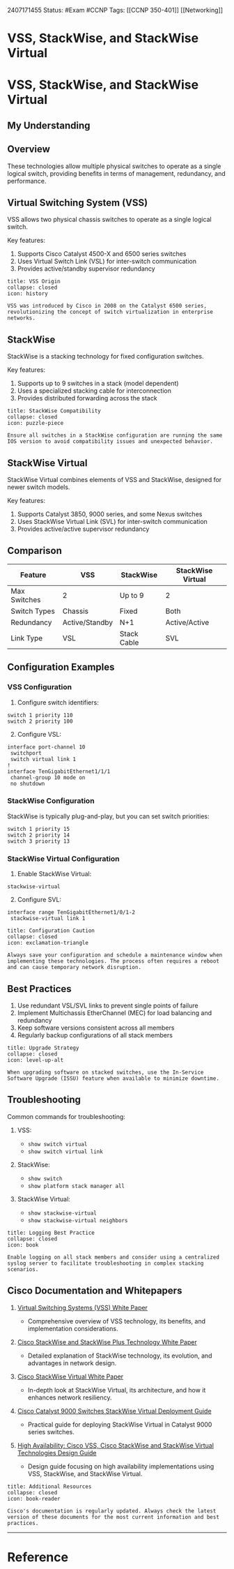 2407171455
	Status: #Exam #CCNP
		Tags: [[CCNP 350-401]] [[Networking]]

# VSS, StackWise, and StackWise Virtual


# VSS, StackWise, and StackWise Virtual

## My Understanding

## Overview

These technologies allow multiple physical switches to operate as a single logical switch, providing benefits in terms of management, redundancy, and performance.

## Virtual Switching System (VSS)

VSS allows two physical chassis switches to operate as a single logical switch.

Key features:
1. Supports Cisco Catalyst 4500-X and 6500 series switches
2. Uses Virtual Switch Link (VSL) for inter-switch communication
3. Provides active/standby supervisor redundancy

```ad-info
title: VSS Origin
collapse: closed
icon: history

VSS was introduced by Cisco in 2008 on the Catalyst 6500 series, revolutionizing the concept of switch virtualization in enterprise networks.
```

## StackWise

StackWise is a stacking technology for fixed configuration switches.

Key features:
1. Supports up to 9 switches in a stack (model dependent)
2. Uses a specialized stacking cable for interconnection
3. Provides distributed forwarding across the stack

```ad-tip
title: StackWise Compatibility
collapse: closed
icon: puzzle-piece

Ensure all switches in a StackWise configuration are running the same IOS version to avoid compatibility issues and unexpected behavior.
```

## StackWise Virtual

StackWise Virtual combines elements of VSS and StackWise, designed for newer switch models.

Key features:
1. Supports Catalyst 3850, 9000 series, and some Nexus switches
2. Uses StackWise Virtual Link (SVL) for inter-switch communication
3. Provides active/active supervisor redundancy

## Comparison

| Feature | VSS | StackWise | StackWise Virtual |
|---------|-----|-----------|-------------------|
| Max Switches | 2 | Up to 9 | 2 |
| Switch Types | Chassis | Fixed | Both |
| Redundancy | Active/Standby | N+1 | Active/Active |
| Link Type | VSL | Stack Cable | SVL |

## Configuration Examples

### VSS Configuration

1. Configure switch identifiers:
```
switch 1 priority 110
switch 2 priority 100
```

2. Configure VSL:
```
interface port-channel 10
 switchport
 switch virtual link 1
!
interface TenGigabitEthernet1/1/1
 channel-group 10 mode on
 no shutdown
```

### StackWise Configuration

StackWise is typically plug-and-play, but you can set switch priorities:

```
switch 1 priority 15
switch 2 priority 14
switch 3 priority 13
```

### StackWise Virtual Configuration

1. Enable StackWise Virtual:
```
stackwise-virtual
```

2. Configure SVL:
```
interface range TenGigabitEthernet1/0/1-2
 stackwise-virtual link 1
```

```ad-warning
title: Configuration Caution
collapse: closed
icon: exclamation-triangle

Always save your configuration and schedule a maintenance window when implementing these technologies. The process often requires a reboot and can cause temporary network disruption.
```

## Best Practices

1. Use redundant VSL/SVL links to prevent single points of failure
2. Implement Multichassis EtherChannel (MEC) for load balancing and redundancy
3. Keep software versions consistent across all members
4. Regularly backup configurations of all stack members

```ad-tip
title: Upgrade Strategy
collapse: closed
icon: level-up-alt

When upgrading software on stacked switches, use the In-Service Software Upgrade (ISSU) feature when available to minimize downtime.
```

## Troubleshooting

Common commands for troubleshooting:

1. VSS:
   - `show switch virtual`
   - `show switch virtual link`

2. StackWise:
   - `show switch`
   - `show platform stack manager all`

3. StackWise Virtual:
   - `show stackwise-virtual`
   - `show stackwise-virtual neighbors`

```ad-info
title: Logging Best Practice
collapse: closed
icon: book

Enable logging on all stack members and consider using a centralized syslog server to facilitate troubleshooting in complex stacking scenarios.
```

## Cisco Documentation and Whitepapers

1. [Virtual Switching Systems (VSS) White Paper](https://www.cisco.com/c/en/us/products/collateral/switches/catalyst-6500-virtual-switching-system-1440/prod_white_paper0900aecd806ed95c.html)
   - Comprehensive overview of VSS technology, its benefits, and implementation considerations.

2. [Cisco StackWise and StackWise Plus Technology White Paper](https://www.cisco.com/c/en/us/products/collateral/switches/catalyst-3750-series-switches/prod_white_paper09186a00801b096a.html)
   - Detailed explanation of StackWise technology, its evolution, and advantages in network design.

3. [Cisco StackWise Virtual White Paper](https://www.cisco.com/c/en/us/products/collateral/switches/catalyst-9000/white-paper-c11-739988.html)
   - In-depth look at StackWise Virtual, its architecture, and how it enhances network resiliency.

4. [Cisco Catalyst 9000 Switches StackWise Virtual Deployment Guide](https://www.cisco.com/c/en/us/products/collateral/switches/catalyst-9000/guide-c07-743901.html)
   - Practical guide for deploying StackWise Virtual in Catalyst 9000 series switches.

5. [High Availability: Cisco VSS, Cisco StackWise and StackWise Virtual Technologies Design Guide](https://www.cisco.com/c/en/us/td/docs/solutions/Enterprise/Campus/HA_campus_DG/hacampusdg.html)
   - Design guide focusing on high availability implementations using VSS, StackWise, and StackWise Virtual.

```ad-tip
title: Additional Resources
collapse: closed
icon: book-reader

Cisco's documentation is regularly updated. Always check the latest version of these documents for the most current information and best practices.
```

---
# Reference